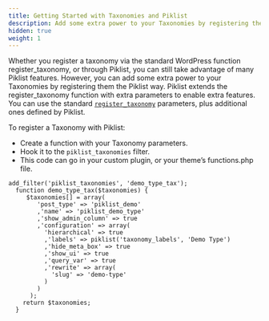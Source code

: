 ```yaml
---
title: Getting Started with Taxonomies and Piklist
description: Add some extra power to your Taxonomies by registering them the Piklist way.
hidden: true
weight: 1
---
```


Whether you register a taxonomy via the standard WordPress function register_taxonomy, or through Piklist, you can still take advantage of many Piklist features. However, you can add some extra power to your Taxonomies by registering them the Piklist way.  Piklist extends the register_taxonomy function with extra parameters to enable extra features.  You can use the standard [`register_taxonomy`](https://codex.wordpress.org/Function_Reference/register_taxonomy) parameters, plus additional ones defined by Piklist.

To register a Taxonomy with Piklist:

* Create a function with your Taxonomy parameters.
* Hook it to the `piklist_taxonomies` filter.
* This code can go in your custom plugin, or your theme’s functions.php file.

```
add_filter('piklist_taxonomies', 'demo_type_tax');
  function demo_type_tax($taxonomies) {
     $taxonomies[] = array(
        'post_type' => 'piklist_demo'
        ,'name' => 'piklist_demo_type'
        ,'show_admin_column' => true
        ,'configuration' => array(
          'hierarchical' => true
          ,'labels' => piklist('taxonomy_labels', 'Demo Type')
          ,'hide_meta_box' => true
          ,'show_ui' => true
          ,'query_var' => true
          ,'rewrite' => array(
            'slug' => 'demo-type'
          )
        )
      );
    return $taxonomies;
  }
 ```
